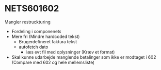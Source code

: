 # NETS601602
Mangler restruckturing
  - Fordeling i componenets
  - Mere fri (Mindre hardcoded tekst)
    - Brugerdefineret faktura tekst
    - autofetch dato
      - læs evt fil med oplysninger (Kræv et format)
  - Skal kunne udarbejde manglende betalinger som ikke er modtaget i 602 (Compare med 602 og hele mellemsliste)
